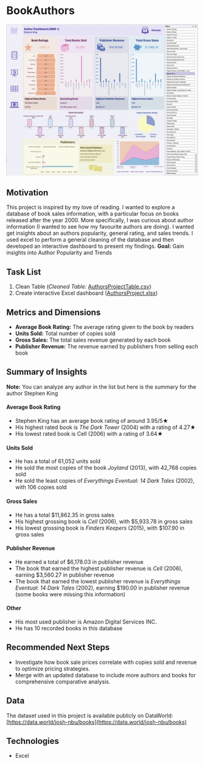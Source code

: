 # BookAuthors

<p align="center">
    <img src="AuthorDashSC.png" alt="Excel Dashboard" width="900">
</p>

## Motivation
This project is inspired by my love of reading. I wanted to explore a database of book sales information, with a particular focus on books released after the year 2000. More specifically, I was curious about author information (I wanted to see how my favourite authors are doing). I wanted get insights about an authors popularity, general rating, and sales trends. I used excel to perform a general cleaning of the database and then developed an interactive dashboard to present my findings. 
**Goal:** Gain insights into Author Popularity and Trends

## Task List
1. Clean Table (_Cleaned Table:_ [AuthorsProjectTable.csv](https://github.com/johannaschmidle/BookAuthors/blob/main/AuthorsProjectTable.csv))
2. Create interactive Excel dashboard ([AuthorsProject.xlsx](https://github.com/johannaschmidle/BookAuthors/blob/main/AuthorsProject.xlsx))
   
## Metrics and Dimensions
- **Average Book Rating:** The average rating given to the book by readers
- **Units Sold:** Total number of copies sold
- **Gross Sales:** The total sales revenue generated by each book
- **Publisher Revenue:** The revenue earned by publishers from selling each book

## Summary of Insights
**Note:** You can analyze any author in the list but here is the summary for the author Stephen King
#### Average Book Rating
- Stephen King has an average book rating of around 3.95/5★
- His highest rated book is _The Dark Tower_ (2004) with a rating of 4.27★
- His lowest rated book is Cell (2006) with a rating of 3.64★
#### Units Sold
- He has a total of 61,052 units sold
- He sold the most copies of the book _Joyland_ (2013), with 42,768 copies sold
- He sold the least copies of _Everythings Eventual: 14 Dark Tales_ (2002), with 106 copies sold
#### Gross Sales
- He has a total $11,862.35 in gross sales
- His highest grossing book is _Cell_ (2006), with $5,933.78 in gross sales
- His lowest grossing book is _Finders Keepers_ (2015), with $107.90 in gross sales
#### Publisher Revenue
- He earned a total of $6,178.03 in publisher revenue
- The book that earned the highest publisher revenue is _Cell_ (2006), earning $3,560.27 in publisher revenue
- The book that earned the lowest publisher revenue is _Everythings Eventual: 14 Dark Tales_ (2002), earning $190.00 in publisher revenue (some books were missing this information)
#### Other
- His most used publisher is Amazon Digital Services INC.
- He has 10 recorded books in this database

## Recommended Next Steps 
- Investigate how book sale prices correlate with copies sold and revenue to optimize pricing strategies.
- Merge with an updated database to include more authors and books for comprehensive comparative analysis.
  
## Data
The dataset used in this project is available publicly on DataWorld: [https://data.world/josh-nbu/books](https://data.world/josh-nbu/books)

## Technologies
- Excel
